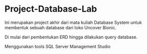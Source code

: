 # Project-Database-Lab

 Ini merupakan project akhir dari mata kuliah Database System untuk membentuk sebuah database dari toko Uncover Bionic.
 
 Di mulai dari pembentukan ERD hingga dilakukan query database.
 
 Menggunakan tools SQL Server Management Studio
